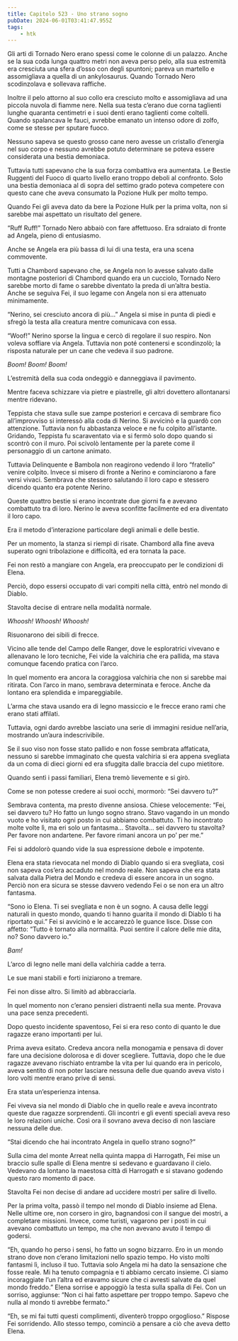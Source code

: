 ```yaml
---
title: Capitolo 523 - Uno strano sogno
pubDate: 2024-06-01T03:41:47.955Z
tags:
    - htk
---
```


Gli arti di Tornado Nero erano spessi come le colonne di un palazzo. Anche se la sua coda lunga quattro metri non aveva perso pelo, alla sua estremità era cresciuta una sfera d’osso con degli spuntoni; pareva un martello e assomigliava a quella di un ankylosaurus. Quando Tornado Nero scodinzolava e sollevava raffiche.

Inoltre il pelo attorno al suo collo era cresciuto molto e assomigliava ad una piccola nuvola di fiamme nere. Nella sua testa c’erano due corna taglienti lunghe quaranta centimetri e i suoi denti erano taglienti come coltelli. Quando spalancava le fauci, avrebbe emanato un intenso odore di zolfo, come se stesse per sputare fuoco.

Nessuno sapeva se questo grosso cane nero avesse un cristallo d’energia nel suo corpo e nessuno avrebbe potuto determinare se poteva essere considerata una bestia demoniaca.

Tuttavia tutti sapevano che la sua forza combattiva era aumentata. Le Bestie Ruggenti del Fuoco di quarto livello erano troppo deboli al confronto. Solo una bestia demoniaca al di sopra del settimo grado poteva competere con questo cane che aveva consumato la Pozione Hulk per molto tempo.

Quando Fei gli aveva dato da bere la Pozione Hulk per la prima volta, non si sarebbe mai aspettato un risultato del genere.

“Ruff Ruff!” Tornado Nero abbaiò con fare affettuoso. Era sdraiato di fronte ad Angela, pieno di entusiasmo.

Anche se Angela era più bassa di lui di una testa, era una scena commovente.

Tutti a Chambord sapevano che, se Angela non lo avesse salvato dalle montagne posteriori di Chambord quando era un cucciolo, Tornado Nero sarebbe morto di fame o sarebbe diventato la preda di un’altra bestia. Anche se seguiva Fei, il suo legame con Angela non si era attenuato minimamente.

“Nerino, sei cresciuto ancora di più…” Angela si mise in punta di piedi e sfregò la testa alla creatura mentre comunicava con essa.

“Woof!” Nerino sporse la lingua e cercò di regolare il suo respiro. Non voleva soffiare via Angela. Tuttavia non poté contenersi e scondinzolò; la risposta naturale per un cane che vedeva il suo padrone.

<em>Boom! Boom! Boom!</em>

L’estremità della sua coda ondeggiò e danneggiava il pavimento.

Mentre faceva schizzare via pietre e piastrelle, gli altri dovettero allontanarsi mentre ridevano.

Teppista che stava sulle sue zampe posteriori e cercava di sembrare fico all’improvviso si interessò alla coda di Nerino. Si avvicinò e la guardò con attenzione. Tuttavia non fu abbastanza veloce e ne fu colpito all’istante. Gridando, Teppista fu scaraventato via e si fermò solo dopo quando si scontrò con il muro. Poi scivolò lentamente per la parete come il personaggio di un cartone animato.

Tuttavia Delinquente e Bambola non reagirono vedendo il loro “fratello” venire colpito. Invece si misero di fronte a Nerino e cominciarono a fare versi vivaci. Sembrava che stessero salutando il loro capo e stessero dicendo quanto era potente Nerino.

Queste quattro bestie si erano incontrate due giorni fa e avevano combattuto tra di loro. Nerino le aveva sconfitte facilmente ed era diventato il loro capo.

Era il metodo d’interazione particolare degli animali e delle bestie.

Per un momento, la stanza si riempì di risate. Chambord alla fine aveva superato ogni tribolazione e difficoltà, ed era tornata la pace.

Fei non restò a mangiare con Angela, era preoccupato per le condizioni di Elena.

Perciò, dopo essersi occupato di vari compiti nella città, entrò nel mondo di Diablo.

Stavolta decise di entrare nella modalità normale.

<em>Whoosh! Whoosh! Whoosh!</em>

Risuonarono dei sibili di frecce.

Vicino alle tende del Campo delle Ranger, dove le esploratrici vivevano e allenavano le loro tecniche, Fei vide la valchiria che era pallida, ma stava comunque facendo pratica con l’arco.

In quel momento era ancora la coraggiosa valchiria che non si sarebbe mai ritirata. Con l’arco in mano, sembrava determinata e feroce. Anche da lontano era splendida e impareggiabile.

L’arma che stava usando era di legno massiccio e le frecce erano rami che erano stati affilati.

Tuttavia, ogni dardo avrebbe lasciato una serie di immagini residue nell’aria, mostrando un’aura indescrivibile.

Se il suo viso non fosse stato pallido e non fosse sembrata affaticata, nessuno si sarebbe immaginato che questa valchiria si era appena svegliata da un coma di dieci giorni ed era sfuggita dalle braccia del cupo mietitore.

Quando sentì i passi familiari, Elena tremò lievemente e si girò.

Come se non potesse credere ai suoi occhi, mormorò: “Sei davvero tu?”

Sembrava contenta, ma presto divenne ansiosa. Chiese velocemente: “Fei, sei davvero tu? Ho fatto un lungo sogno strano. Stavo vagando in un mondo vuoto e ho visitato ogni posto in cui abbiamo combattuto. Ti ho incontrato molte volte lì, ma eri solo un fantasma… Stavolta… sei davvero tu stavolta? Per favore non andartene. Per favore rimani ancora un po’ per me.”

Fei si addolorò quando vide la sua espressione debole e impotente.

Elena era stata rievocata nel mondo di Diablo quando si era svegliata, così non sapeva cos’era accaduto nel mondo reale. Non sapeva che era stata salvata dalla Pietra del Mondo e credeva di essere ancora in un sogno. Perciò non era sicura se stesse davvero vedendo Fei o se non era un altro fantasma.

“Sono io Elena. Ti sei svegliata e non è un sogno. A causa delle leggi naturali in questo mondo, quando ti hanno guarita il mondo di Diablo ti ha riportato qui.” Fei si avvicinò e le accarezzò le guance lisce. Disse con affetto: “Tutto è tornato alla normalità. Puoi sentire il calore delle mie dita, no? Sono davvero io.”

<em>Bam!</em>

L’arco di legno nelle mani della valchiria cadde a terra.

Le sue mani stabili e forti iniziarono a tremare.

Fei non disse altro. Si limitò ad abbracciarla.

In quel momento non c’erano pensieri distraenti nella sua mente. Provava una pace senza precedenti.

Dopo questo incidente spaventoso, Fei si era reso conto di quanto le due ragazze erano importanti per lui.

Prima aveva esitato. Credeva ancora nella monogamia e pensava di dover fare una decisione dolorosa e di dover scegliere. Tuttavia, dopo che le due ragazze avevano rischiato entrambe la vita per lui quando era in pericolo, aveva sentito di non poter lasciare nessuna delle due quando aveva visto i loro volti mentre erano prive di sensi.

Era stata un’esperienza intensa.

Fei viveva sia nel mondo di Diablo che in quello reale e aveva incontrato queste due ragazze sorprendenti. Gli incontri e gli eventi speciali aveva reso le loro relazioni uniche. Così ora il sovrano aveva deciso di non lasciare nessuna delle due.

“Stai dicendo che hai incontrato Angela in quello strano sogno?”

Sulla cima del monte Arreat nella quinta mappa di Harrogath, Fei mise un braccio sulle spalle di Elena mentre si sedevano e guardavano il cielo. Vedevano da lontano la maestosa città di Harrogath e si stavano godendo questo raro momento di pace.

Stavolta Fei non decise di andare ad uccidere mostri per salire di livello.

Per la prima volta, passò il tempo nel mondo di Diablo insieme ad Elena. Nelle ultime ore, non corsero in giro, bagnandosi con il sangue dei mostri, a completare missioni. Invece, come turisti, vagarono per i posti in cui avevano combattuto un tempo, ma che non avevano avuto il tempo di godersi.

“Eh, quando ho perso i sensi, ho fatto un sogno bizzarro. Ero in un mondo strano dove non c’erano limitazioni nello spazio tempo. Ho visto molti fantasmi lì, incluso il tuo. Tuttavia solo Angela mi ha dato la sensazione che fosse reale. Mi ha tenuto compagnia e ti abbiamo cercato insieme. Ci siamo incoraggiate l’un l’altra ed eravamo sicure che ci avresti salvate da quel mondo freddo.” Elena sorrise e appoggiò la testa sulla spalla di Fei. Con un sorriso, aggiunse: “Non ci hai fatto aspettare per troppo tempo. Sapevo che nulla al mondo ti avrebbe fermato.”

“Eh, se mi fai tutti questi complimenti, diventerò troppo orgoglioso.” Rispose Fei sorridendo. Allo stesso tempo, cominciò a pensare a ciò che aveva detto Elena.



